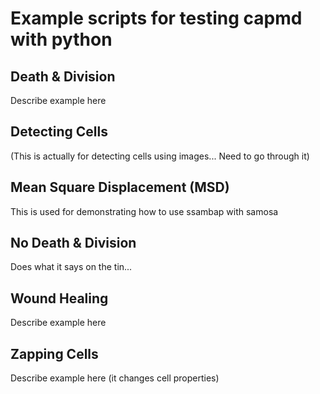 # Example scripts for testing capmd with python

## Death & Division

Describe example here

## Detecting Cells

(This is actually for detecting cells using images... Need to go through it)

## Mean Square Displacement (MSD)

This is used for demonstrating how to use ssambap with samosa

## No Death & Division

Does what it says on the tin... 

## Wound Healing

Describe example here

## Zapping Cells

Describe example here (it changes cell properties)



